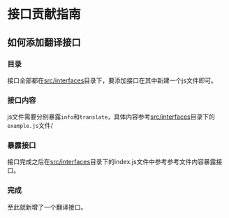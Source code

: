 # 接口贡献指南
## 如何添加翻译接口

### 目录
接口全部都在[src/interfaces](src/interfaces)目录下，要添加接口在其中新建一个js文件即可。

### 接口内容
js文件需要分别暴露`info`和`translate`，具体内容参考[src/interfaces](src/interfaces)目录下的`example.js`文件/

### 暴露接口
接口完成之后在[src/interfaces](src/interfaces)目录下的index.js文件中参考参考文件内容暴露接口。

### 完成
至此就新增了一个翻译接口。
